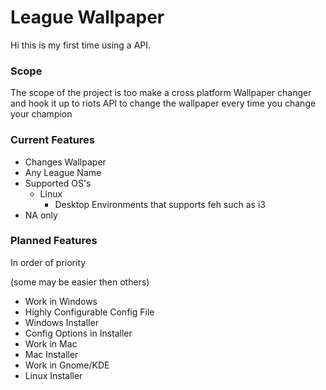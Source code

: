 <!DOCTYPE html>

<html>
  
  <h1>League Wallpaper</h1>
  <p>Hi this is my first time using a API.</p>

  <h3>Scope</h3>

  <p>The scope of the project is too make a cross platform Wallpaper changer and hook it up to riots API to change the wallpaper every time you change your champion</p>



  <h3>Current Features</h3>

  <ul>
   <li>Changes Wallpaper</li>
   <li>Any League Name</li>
   <li>Supported OS's
   <ul>
    <li>Linux
      <ul>
        <li>Desktop Environments that supports feh such as i3</li>
      </ul>
      </li>
    </ul>
    </li>
    <li>NA only</li>
  </ul>

  <h3>Planned Features</h3>

  <p>In order of priority<aside>(some may be easier then others)</aside></p>

  <ul>
    <li>Work in Windows</li>
    <li>Highly Configurable Config File</li>
    <li>Windows Installer</li>
    <li>Config Options in Installer</li>
    <li>Work in Mac</li>
    <li>Mac Installer</li>
    <li>Work in Gnome/KDE</li>
    <li>Linux Installer</li>
  </ul>
</html>
